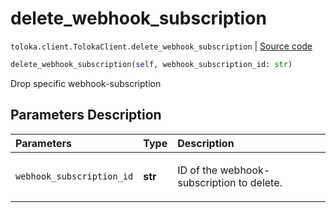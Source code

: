 # delete_webhook_subscription
`toloka.client.TolokaClient.delete_webhook_subscription` | [Source code](https://github.com/Toloka/toloka-kit/blob/v0.1.25/src/client/__init__.py#L44)

```python
delete_webhook_subscription(self, webhook_subscription_id: str)
```

Drop specific webhook-subscription

## Parameters Description

| Parameters | Type | Description |
| :----------| :----| :-----------|
`webhook_subscription_id`|**str**|<p>ID of the webhook-subscription to delete.</p>

